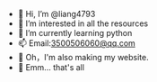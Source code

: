 - 👋 Hi, I’m @liang4793
- 👀 I’m interested in all the resources
- 🌱 I’m currently learning python
- 📫 Email:3500506060@qq.com
- 🔗 Oh，I'm also making my website.
- 🥪 Emm... that's all

<!---
Yang2008-py/Yang2008-py is a ✨ special ✨ repository because its `README.md` (this file) appears on your GitHub profile.
You can click the Preview link to take a look at your changes.
--->
